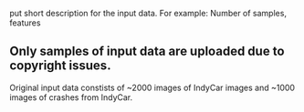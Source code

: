 put short description for the input data. For example:  Number of samples, features 

## Only samples of input data are uploaded due to copyright issues. 

Original input data constists of ~2000 images of IndyCar images and ~1000 images of crashes from IndyCar.
